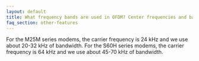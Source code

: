 ```yaml
---
layout: default
title: What frequency bands are used in OFDM? Center frequencies and bandwidth?
faq_section: other-features
---
```


For the M25M series modems, the carrier frequency is 24 kHz and we use about 20-32 kHz of bandwidth. For the S60H series modems, the carrier frequency is 64 kHz and we use about 45-70 kHz of bandwidth.